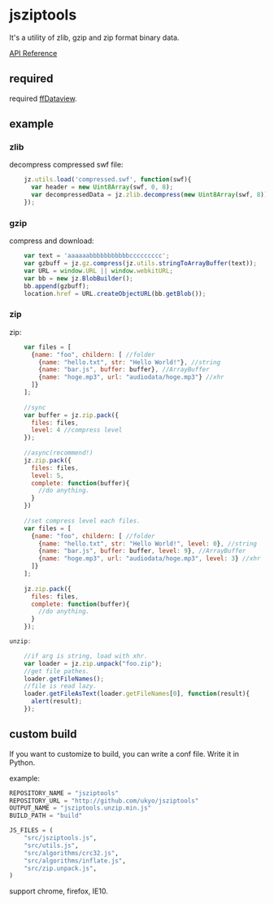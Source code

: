 # jsziptools

It's a utility of zlib, gzip and zip format binary data.

[API Reference](http://ukyo.github.com/jsziptools/docs/build/html/index.html)

## required

required [ffDataview](http://github.com/ukyo/ffDataView).

## example

### zlib

decompress compressed swf file:

```javascript
    jz.utils.load('compressed.swf', function(swf){
      var header = new Uint8Array(swf, 0, 8);
      var decompressedData = jz.zlib.decompress(new Uint8Array(swf, 8));
    });
```


### gzip

compress and download:

```javascript
    var text = 'aaaaaabbbbbbbbbbbccccccccc';
    var gzbuff = jz.gz.compress(jz.utils.stringToArrayBuffer(text));
    var URL = window.URL || window.webkitURL;
    var bb = new jz.BlobBuilder();
    bb.append(gzbuff);
    location.href = URL.createObjectURL(bb.getBlob());
```

### zip

zip:

```javascript
    var files = [
      {name: "foo", childern: [ //folder
        {name: "hello.txt", str: "Hello World!"}, //string
        {name: "bar.js", buffer: buffer}, //ArrayBuffer
        {name: "hoge.mp3", url: "audiodata/hoge.mp3"} //xhr
      ]}
    ];
    
    //sync
    var buffer = jz.zip.pack({
      files: files,
      level: 4 //compress level
    });
    
    //async(recommend!)
    jz.zip.pack({
      files: files,
      level: 5,
      complete: function(buffer){
        //do anything.
      }
    })
    
    //set compress level each files.
    var files = [
      {name: "foo", childern: [ //folder
        {name: "hello.txt", str: "Hello World!", level: 0}, //string
        {name: "bar.js", buffer: buffer, level: 9}, //ArrayBuffer
        {name: "hoge.mp3", url: "audiodata/hoge.mp3", level: 3} //xhr
      ]}
    ];
    
    jz.zip.pack({
      files: files,
      complete: function(buffer){
        //do anything.
      }
    });
```

```javascript
unzip:

    //if arg is string, load with xhr.
    var loader = jz.zip.unpack("foo.zip");
    //get file pathes.
    loader.getFileNames();
    //file is read lazy.
    loader.getFileAsText(loader.getFileNames[0], function(result){
      alert(result);
    });
```

## custom build

If you want to customize to build, you can write a conf file. Write it in Python.

example:

```python
REPOSITORY_NAME = "jsziptools"
REPOSITORY_URL = "http://github.com/ukyo/jsziptools"
OUTPUT_NAME = "jsziptools.unzip.min.js"
BUILD_PATH = "build"

JS_FILES = (
    "src/jsziptools.js",
    "src/utils.js",
    "src/algorithms/crc32.js",
    "src/algorithms/inflate.js",
    "src/zip.unpack.js",
)
```

support chrome, firefox, IE10.